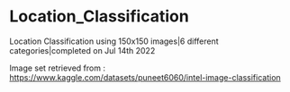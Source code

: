 # Location_Classification
Location Classification using 150x150 images|6 different categories|completed on Jul 14th 2022

Image set retrieved from : https://www.kaggle.com/datasets/puneet6060/intel-image-classification





